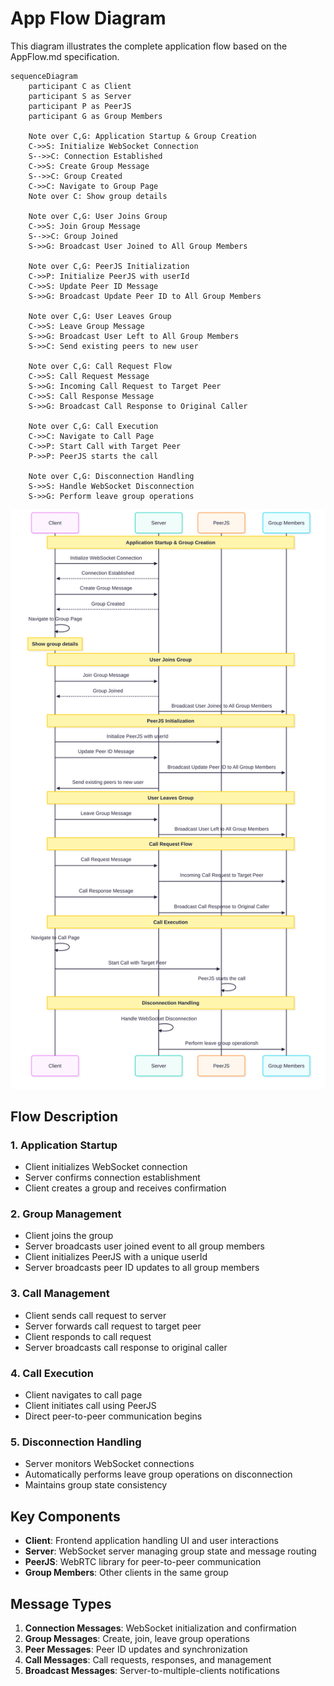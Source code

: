 # App Flow Diagram

This diagram illustrates the complete application flow based on the AppFlow.md specification.

```mermaid
sequenceDiagram
    participant C as Client
    participant S as Server
    participant P as PeerJS
    participant G as Group Members

    Note over C,G: Application Startup & Group Creation
    C->>S: Initialize WebSocket Connection
    S-->>C: Connection Established
    C->>S: Create Group Message
    S-->>C: Group Created
    C->>C: Navigate to Group Page
    Note over C: Show group details

    Note over C,G: User Joins Group
    C->>S: Join Group Message
    S-->>C: Group Joined
    S->>G: Broadcast User Joined to All Group Members

    Note over C,G: PeerJS Initialization
    C->>P: Initialize PeerJS with userId
    C->>S: Update Peer ID Message
    S->>G: Broadcast Update Peer ID to All Group Members

    Note over C,G: User Leaves Group
    C->>S: Leave Group Message
    S->>G: Broadcast User Left to All Group Members
    S->>C: Send existing peers to new user

    Note over C,G: Call Request Flow
    C->>S: Call Request Message
    S->>G: Incoming Call Request to Target Peer
    C->>S: Call Response Message
    S->>G: Broadcast Call Response to Original Caller

    Note over C,G: Call Execution
    C->>C: Navigate to Call Page
    C->>P: Start Call with Target Peer
    P->>P: PeerJS starts the call

    Note over C,G: Disconnection Handling
    S->>S: Handle WebSocket Disconnection
    S->>G: Perform leave group operations
```

<img src="./appflow.svg" alt="App Flow Diagram" />

## Flow Description

### 1. **Application Startup**
- Client initializes WebSocket connection
- Server confirms connection establishment
- Client creates a group and receives confirmation

### 2. **Group Management**
- Client joins the group
- Server broadcasts user joined event to all group members
- Client initializes PeerJS with a unique userId
- Server broadcasts peer ID updates to all group members

### 3. **Call Management**
- Client sends call request to server
- Server forwards call request to target peer
- Client responds to call request
- Server broadcasts call response to original caller

### 4. **Call Execution**
- Client navigates to call page
- Client initiates call using PeerJS
- Direct peer-to-peer communication begins

### 5. **Disconnection Handling**
- Server monitors WebSocket connections
- Automatically performs leave group operations on disconnection
- Maintains group state consistency

## Key Components

- **Client**: Frontend application handling UI and user interactions
- **Server**: WebSocket server managing group state and message routing
- **PeerJS**: WebRTC library for peer-to-peer communication
- **Group Members**: Other clients in the same group

## Message Types

1. **Connection Messages**: WebSocket initialization and confirmation
2. **Group Messages**: Create, join, leave group operations
3. **Peer Messages**: Peer ID updates and synchronization
4. **Call Messages**: Call requests, responses, and management
5. **Broadcast Messages**: Server-to-multiple-clients notifications
